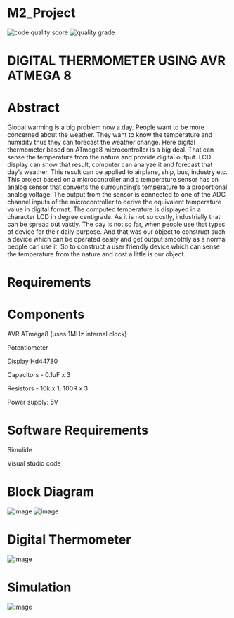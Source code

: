# M2_Project
![code quality score](https://api.codiga.io/project/32981/score/svg)
![quality grade](https://api.codiga.io/project/32981/status/svg)


# DIGITAL THERMOMETER USING AVR ATMEGA 8

# Abstract
Global warming is a big problem now a day. People want to be more concerned about the weather. They want to know the temperature and humidity thus they can forecast the weather change. Here digital thermometer based on ATmega8 microcontroller is a big deal. That can sense the temperature from the nature and provide digital output. LCD display can show that result, computer can analyze it and forecast that day’s weather. This result can be applied to airplane, ship, bus, industry etc. This project based on a microcontroller and a temperature sensor has an analog sensor that converts the surrounding’s temperature to a proportional analog voltage. The output from the sensor is connected to one of the ADC channel inputs of the microcontroller to derive the equivalent temperature value in digital format. The computed temperature is displayed in a character LCD in degree centigrade. As it is not so costly, industrially that can be spread out vastly. The day is not so far, when people use that types of device for their daily purpose. And that was our object to construct such a device which can be operated easily and get output smoothly as a normal people can use it. So to construct a user friendly device which can sense the temperature from the nature and cost a little is our object.

# Requirements

# Components
AVR ATmega8 (uses 1MHz internal clock)

Potentiometer

Display Hd44780

Capacitors - 0.1uF x 3

Resistors - 10k x 1; 100R x 3

Power supply: 5V

# Software Requirements
Simulide

Visual studio code

# Block Diagram
![image](https://user-images.githubusercontent.com/101495481/164688243-f3ca2d1b-d231-4724-8f6a-f5e61c2339a1.png)
![image](https://user-images.githubusercontent.com/101495481/164693152-677f9233-f278-468c-b294-0c3b3ee81262.png)


# Digital Thermometer
![image](https://user-images.githubusercontent.com/101495481/164689035-0725c183-9771-4e9d-bb13-07762abe319d.png)

# Simulation
![image](https://user-images.githubusercontent.com/101495481/164691064-d1812065-82c6-4b13-b0ce-ff745c45809b.png)

